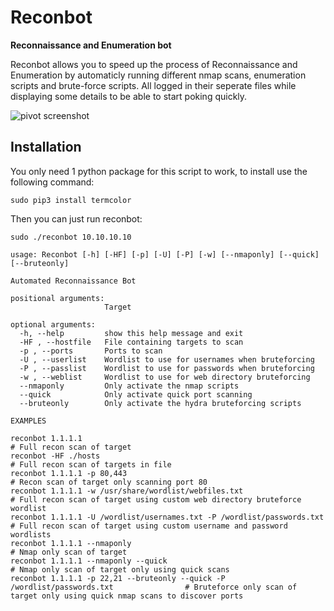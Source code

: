 # Reconbot
**Reconnaissance and Enumeration bot**

Reconbot allows you to speed up the process of Reconnaissance and Enumeration by automaticly running different nmap scans, enumeration scripts and brute-force scripts. All logged in their seperate files while displaying some details to be able to start poking quickly.


![pivot screenshot](https://i.ibb.co/dt19g20/image.png)


## Installation
You only need 1 python package for this script to work, to install use the following command:

`sudo pip3 install termcolor`

Then you can just run reconbot:

`sudo ./reconbot 10.10.10.10`



```
usage: Reconbot [-h] [-HF] [-p] [-U] [-P] [-w] [--nmaponly] [--quick] [--bruteonly]

Automated Reconnaissance Bot

positional arguments:
                     Target

optional arguments:
  -h, --help         show this help message and exit
  -HF , --hostfile   File containing targets to scan
  -p , --ports       Ports to scan
  -U , --userlist    Wordlist to use for usernames when bruteforcing
  -P , --passlist    Wordlist to use for passwords when bruteforcing
  -w , --weblist     Wordlist to use for web directory bruteforcing
  --nmaponly         Only activate the nmap scripts
  --quick            Only activate quick port scanning
  --bruteonly        Only activate the hydra bruteforcing scripts

EXAMPLES

reconbot 1.1.1.1                                                                        # Full recon scan of target
reconbot -HF ./hosts                                                                    # Full recon scan of targets in file
reconbot 1.1.1.1 -p 80,443                                                              # Recon scan of target only scanning port 80
reconbot 1.1.1.1 -w /usr/share/wordlist/webfiles.txt                                    # Full recon scan of target using custom web directory bruteforce wordlist
reconbot 1.1.1.1 -U /wordlist/usernames.txt -P /wordlist/passwords.txt                  # Full recon scan of target using custom username and password wordlists
reconbot 1.1.1.1 --nmaponly                                                             # Nmap only scan of target
reconbot 1.1.1.1 --nmaponly --quick                                                     # Nmap only scan of target only using quick scans
reconbot 1.1.1.1 -p 22,21 --bruteonly --quick -P /wordlist/passwords.txt                # Bruteforce only scan of target only using quick nmap scans to discover ports
```
